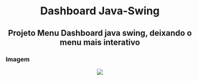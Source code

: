 # <div align="center"> Dashboard Java-Swing </div>
## <div align="center"> Projeto Menu Dashboard java swing, deixando o menu mais interativo </div>

### <div> Imagem </div>
<div align = "center"> 
  <img src = https://github.com/ojonathanpablo/Menu-Java/assets/106927538/8d13754d-93dd-449b-88a4-b4420255519e](https://user-images.githubusercontent.com/106927538/244438136-8d13754d-93dd-449b-88a4-b4420255519e.png>
</div>
